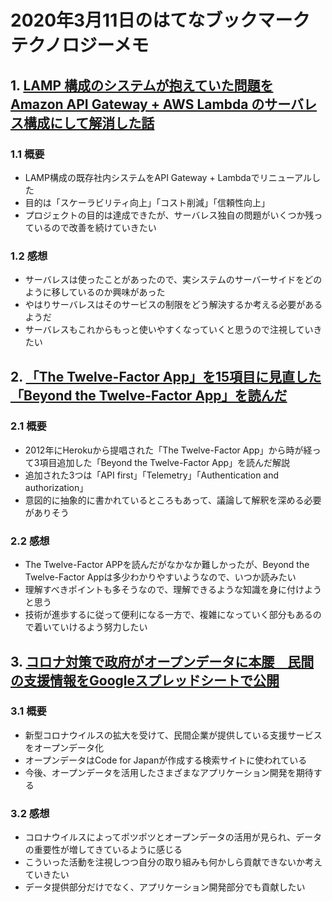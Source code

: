 # 2020年3月11日のはてなブックマークテクノロジーメモ

## 1. [LAMP 構成のシステムが抱えていた問題を Amazon API Gateway + AWS Lambda のサーバレス構成にして解消した話](https://tech.willgate.co.jp/entry/2020/03/10/173000)

### 1.1 概要

- LAMP構成の既存社内システムをAPI Gateway + Lambdaでリニューアルした
- 目的は「スケーラビリティ向上」「コスト削減」「信頼性向上」
- プロジェクトの目的は達成できたが、サーバレス独自の問題がいくつか残っているので改善を続けていきたい

### 1.2 感想

- サーバレスは使ったことがあったので、実システムのサーバーサイドをどのように移しているのか興味があった
- やはりサーバレスはそのサービスの制限をどう解決するか考える必要があるようだ
- サーバレスもこれからもっと使いやすくなっていくと思うので注視していきたい

## 2. [「The Twelve-Factor App」を15項目に見直した「Beyond the Twelve-Factor App」を読んだ](https://kakakakakku.hatenablog.com/entry/2020/03/09/084833)

### 2.1 概要

- 2012年にHerokuから提唱された「The Twelve-Factor App」から時が経って3項目追加した「Beyond the Twelve-Factor App」を読んだ解説
- 追加された3つは「API first」「Telemetry」「Authentication and authorization」
- 意図的に抽象的に書かれているところもあって、議論して解釈を深める必要がありそう

### 2.2 感想

- The Twelve-Factor APPを読んだがなかなか難しかったが、Beyond the Twelve-Factor Appは多少わかりやすいようなので、いつか読みたい
- 理解すべきポイントも多そうなので、理解できるような知識を身に付けようと思う
- 技術が進歩するに従って便利になる一方で、複雑になっていく部分もあるので着いていけるよう努力したい

## 3. [コロナ対策で政府がオープンデータに本腰　民間の支援情報をGoogleスプレッドシートで公開](https://www.itmedia.co.jp/news/articles/2003/10/news118.html)

### 3.1 概要

- 新型コロナウイルスの拡大を受けて、民間企業が提供している支援サービスをオープンデータ化
- オープンデータはCode for Japanが作成する検索サイトに使われている
- 今後、オープンデータを活用したさまざまなアプリケーション開発を期待する

### 3.2 感想

- コロナウイルスによってポツポツとオープンデータの活用が見られ、データの重要性が増してきているように感じる
- こういった活動を注視しつつ自分の取り組みも何かしら貢献できないか考えていきたい
- データ提供部分だけでなく、アプリケーション開発部分でも貢献したい

